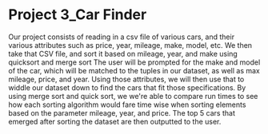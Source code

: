 # Project 3_Car Finder
Our project consists of reading in a csv file of various cars, and their various attributes such as price, year, mileage, make, model, etc.
We then take that CSV file, and sort it based on mileage, year, and make using quicksort and merge sort
The user will be prompted for the make and model of the car, which will be matched to the tuples in our dataset, as well as
max mileage, price, and year. Using those attributes, we will then use that to widdle our dataset down to find the cars that fit those specifications.
By using merge sort and quick sort, we we're able to compare run times to see how each sorting algorithm would fare time wise when sorting elements based on the parameter mileage, year, and price. 
The top 5 cars that emerged after sorting the dataset are then outputted to the user. 
